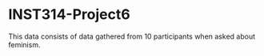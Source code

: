 # INST314-Project6
This data consists of data gathered from 10 participants when asked about feminism.
